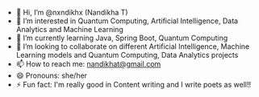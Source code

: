 - 👋 Hi, I’m @nxndikhx (Nandikha T)
- 👀 I’m interested in Quantum Computing, Artificial Intelligence, Data Analytics and Machine Learning
- 🌱 I’m currently learning Java, Spring Boot, Quantum Computing
- 💞️ I’m looking to collaborate on different Artificial Intelligence, Machine Learning models and Quantum Computing, Data Analytics projects
- 📫 How to reach me: nandikhat@gmail.com
- 😄 Pronouns: she/her
- ⚡ Fun fact: I'm really good in Content writing and I write poets as well!!

<!---
nxndikhx/nxndikhx is a ✨ special ✨ repository because its `README.md` (this file) appears on your GitHub profile.
You can click the Preview link to take a look at your changes.
--->
